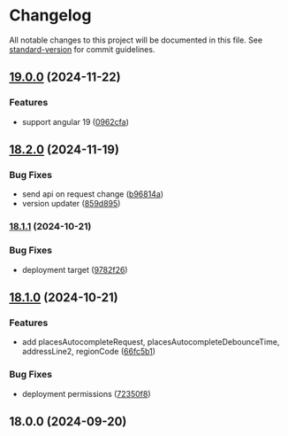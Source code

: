 # Changelog

All notable changes to this project will be documented in this file. See [standard-version](https://github.com/conventional-changelog/standard-version) for commit guidelines.

## [19.0.0](https://github.com/lekhmanrus/ngx-google-maps-places/compare/v18.2.0...v19.0.0) (2024-11-22)


### Features

* support angular 19 ([0962cfa](https://github.com/lekhmanrus/ngx-google-maps-places/commit/0962cfa806f3e1c27943085820056cf2c85a4265))

## [18.2.0](https://github.com/lekhmanrus/ngx-google-maps-places/compare/v18.1.1...v18.2.0) (2024-11-19)


### Bug Fixes

* send api on request change ([b96814a](https://github.com/lekhmanrus/ngx-google-maps-places/commit/b96814a1953354fa90fb17f9bc83d8ff41e6e85c))
* version updater ([859d895](https://github.com/lekhmanrus/ngx-google-maps-places/commit/859d895976be28db0a30c25c93b06441f90010a3))

### [18.1.1](https://github.com/lekhmanrus/ngx-google-maps-places/compare/v18.1.0...v18.1.1) (2024-10-21)


### Bug Fixes

* deployment target ([9782f26](https://github.com/lekhmanrus/ngx-google-maps-places/commit/9782f261e8303b938ce1224317fa96c1cee6e001))

## [18.1.0](https://github.com/lekhmanrus/ngx-google-maps-places/compare/v18.0.0...v18.1.0) (2024-10-21)


### Features

* add placesAutocompleteRequest, placesAutocompleteDebounceTime, addressLine2, regionCode ([66fc5b1](https://github.com/lekhmanrus/ngx-google-maps-places/commit/66fc5b1f15f8d3d237727d353293974aa027eb8b))


### Bug Fixes

* deployment permissions ([72350f8](https://github.com/lekhmanrus/ngx-google-maps-places/commit/72350f80939d82ba0e8593aa1812c1260f073798))

## 18.0.0 (2024-09-20)
